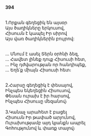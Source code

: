 **394**

\
1.Որքան գեղեցիկ են այսօր\
Այս ծաղիկները երկուսով,\
Հիսուսն է կապել Իր սիրով\
Այս վառ ծաղիկներին բույրով:

\
 ... Մնում է ասել Տերն օրհնի ձեզ,\
 ... Հավետ լինեք դուք Հիսուսի հետ,\
 ... Ինչ դժվարության որ հանդիպեք,\
 ... Եղե՛ք միայն Հիսուսի հետ։

\
2.Հարսը գեղեցիկ է փեսայով,\
Ինչպես եկեղեցին Հիսուսով,\
Փեսան ուրախ է իր հարսով,\
Ինչպես Հիսուսը մեզանով։\
\
3.Կանաչ արահետ է բացել\
Հիսուսն Իր թափած արյունով,\
Ուրախությամբ այդ կյանքն ապրել\
Գոհությունով և փառք տալով։
